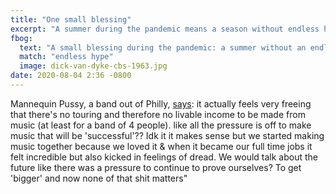 ```yaml
---
title: "One small blessing"
excerpt: "A summer during the pandemic means a season without endless hype."
fbog:
  text: "A small blessing during the pandemic: a summer without an endless stream of hype."
  match: "endless hype"
  image: dick-van-dyke-cbs-1963.jpg
date: 2020-08-04 2:36 -0800
---
```


Mannequin Pussy, a band out of Philly, [says](https://twitter.com/mannequinpussy/status/1290438868307791873): it actually feels very freeing that there's no touring and therefore no livable income to be made from music (at least for a band of 4 people). like all the pressure is off to make music that will be 'successful'?? Idk it it makes sense but we started making music together because we loved it & when it became our full time jobs it felt incredible but also kicked in feelings of dread. We would talk about the future like there was a pressure to continue to prove ourselves? To get 'bigger' and now none of that shit matters"
